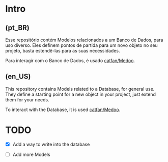 # Intro

## (pt_BR)

Esse repositório contém Modelos relacionados a um Banco de Dados, para uso
diverso. Eles definem pontos de partida para um novo objeto no seu projeto,
basta estendê-las para as suas necessidades.

Para interagir com o Banco de Dados, é usado [catfan/Medoo].


## (en_US)

This repository contains Models related to a Database, for general use. They
define a starting point for a new object in your project, just extend them for
your needs.

To interact with the Database, it is used [catfan/Medoo].


# TODO

- [x] Add a way to write into the database
- [ ] Add more Models


[catfan/Medoo]: https://github.com/catfan/Medoo
